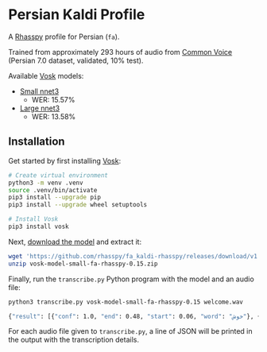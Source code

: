 # Persian Kaldi Profile

A [Rhasspy](https://github.com/rhasspy/rhasspy) profile for Persian (`fa`).

Trained from approximately 293 hours of audio from [Common Voice](https://commonvoice.mozilla.org/) (Persian 7.0 dataset, validated, 10% test).

Available [Vosk](https://alphacephei.com/vosk) models:

* [Small nnet3](https://github.com/rhasspy/fa_kaldi-rhasspy/releases/download/v1.0/vosk-model-small-fa-rhasspy-0.15.zip)
    * WER: 15.57%
* [Large nnet3](https://github.com/rhasspy/fa_kaldi-rhasspy/releases/download/v1.0/vosk-model-large-fa-rhasspy-0.15.zip)
    * WER: 13.58%

## Installation

Get started by first installing [Vosk](https://alphacephei.com/vosk):

``` sh
# Create virtual environment
python3 -m venv .venv
source .venv/bin/activate
pip3 install --upgrade pip
pip3 install --upgrade wheel setuptools

# Install Vosk
pip3 install vosk
```

Next, [download the model](https://github.com/rhasspy/fa_kaldi-rhasspy/releases/download/v1.0/vosk-model-small-fa-rhasspy-0.15.zip) and extract it:

``` sh
wget 'https://github.com/rhasspy/fa_kaldi-rhasspy/releases/download/v1.0/vosk-model-small-fa-rhasspy-0.15.zip'
unzip vosk-model-small-fa-rhasspy-0.15.zip
```

Finally, run the `transcribe.py` Python program with the model and an audio file:

``` sh
python3 transcribe.py vosk-model-small-fa-rhasspy-0.15 welcome.wav

{"result": [{"conf": 1.0, "end": 0.48, "start": 0.06, "word": "خوش"}, {"conf": 1.0, "end": 1.11, "start": 0.48, "word": "آمدید"}], "text": "خوش آمدید"}
```

For each audio file given to `transcribe.py`, a line of JSON will be printed in the output with the transcription details.
